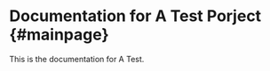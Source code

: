 # Documentation for A Test Porject                                      {#mainpage}

This is the documentation for A Test.

